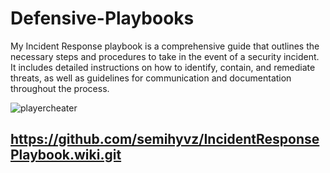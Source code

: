 # Defensive-Playbooks

My Incident Response playbook is a comprehensive guide that outlines the necessary steps and procedures to take in the event of a security incident. It includes detailed instructions on how to identify, contain, and remediate threats, as well as guidelines for communication and documentation throughout the process.

![playercheater](https://user-images.githubusercontent.com/71923946/205676114-9f2df58a-3723-4e56-afb1-9647918743d5.jpg)


## https://github.com/semihyvz/IncidentResponsePlaybook.wiki.git
